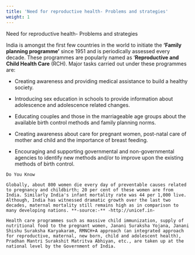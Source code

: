 ```yaml
---
title: 'Need for reproductive health- Problems and strategies'
weight: 1
---
```


Need for reproductive health- Problems and strategies

India is amongst the first few countries in the world to initiate the **‘Family planning programme’** since 1951 and is periodically assessed every decade. These programmes are popularly named as ‘**Reproductive and Child Health Care** (RCH). Major tasks carried out under these programmes are:

-  Creating awareness and providing medical assistance to build a healthy society.

-  Introducing sex education in schools to provide information about adolescence and adolescence related changes.

-  Educating couples and those in the marriageable age groups about the available birth control methods and family planning norms.

-  Creating awareness about care for pregnant women, post-natal care of mother and child and the importance of breast feeding.

-  Encouraging and supporting governmental and non-governmental agencies to identify new methods and/or to improve upon the existing methods of birth control.
``` 
Do You Know 

Globally, about 800 women die every day of preventable causes related to pregnancy and childbirth; 20 per cent of these women are from India. Similarly India's infant mortality rate was 44 per 1,000 live. Although, India has witnessed dramatic growth over the last two decades, maternal mortality still remains high as in comparison to many developing nations. **-source:-** -http://unicef.in-  
```

```
Health care programmes such as massive child immunization, supply of nutritional food to the pregnant women, Janani Suraksha Yojana, Janani Shishu Suraksha Karyakaram, RMNCH+A approach (an integrated approach for reproductive, maternal, new born, child and adolescent health), Pradhan Mantri Surakshit Matritva Abhiyan, etc., are taken up at the national level by the Government of India.
```
